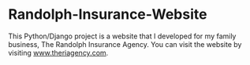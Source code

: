 # Randolph-Insurance-Website

This Python/Django project is a website that I developed for my family business, The Randolph Insurance Agency. You can visit the website by visiting www.theriagency.com.
